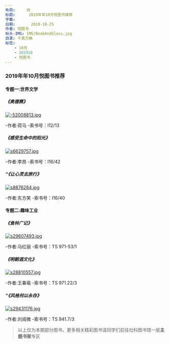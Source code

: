 ```yaml
---
布局:     岗
标题:      2019年年10月悦图书推荐
字幕:
日期:       2019-10-25
作者: 悦图书
标头-IMG: IMG/BookAndGlass.jpg
目录: 千真万确
标签:
    - 10月
    - 201910
    - 悦图书
---
```





### 2019年年10月悦图书推荐



#### 专题一:世界文学

##### 《奥德赛》


[![-52008813.jpg](https://i.loli.net/2019/10/25/7PGMK4aYZyeRwH2.jpg)](https://z4a.net/image/UlkJzJ)




-作者:荷马
-索书号：I12/13

##### 《感受生命中的阳光》

[![s6629757.jpg](https://i.loli.net/2019/10/25/38yYTRBJg7QLUxM.jpg)](https://z4a.net/image/UlkhPE)





-作者:李昂
-索书号：I16/42


##### “《让心灵去旅行》


[![s8876264.jpg](https://i.loli.net/2019/10/25/gLdZUqDkF4lhM7x.jpg)](https://z4a.net/image/Ulksvp)




-作者:东方笑
-索书号：I16/40


#### 专题二:趣味工业


##### 《食林广记》


[![s29607493.jpg](https://i.loli.net/2019/10/25/rxFGgX1bJAMNm3y.jpg)](https://z4a.net/image/Ulk47i)




-作者:马红丽
-索书号：TS 971-53/1


##### 《明朝酒文化》


[![s28810557.jpg](https://i.loli.net/2019/10/25/ROCcyv7aWXkMT3V.jpg)](https://z4a.net/image/Ulk9EA)





-作者:王春瑜
-索书号：TS 971.22/3



##### “《风格何以永存》

[![s29431176.jpg](https://i.loli.net/2019/10/25/IditnzJKe6r24xS.jpg)](https://z4a.net/image/UlkBir)




-作者:刘阅微
-索书号：TS 941.7/3

>以上仅为本期部分图书，更多相关精彩图书请同学们前往社科图书馆一层**主题书架**专区


